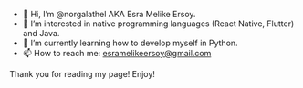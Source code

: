 - 👋 Hi, I’m @norgalathel AKA Esra Melike Ersoy.
- 👀 I’m interested in native programming languages (React Native, Flutter) and Java.
- 🌱 I’m currently learning how to develop myself in Python.
- 📫 How to reach me: esramelikeersoy@gmail.com

Thank you for reading my page! Enjoy!
